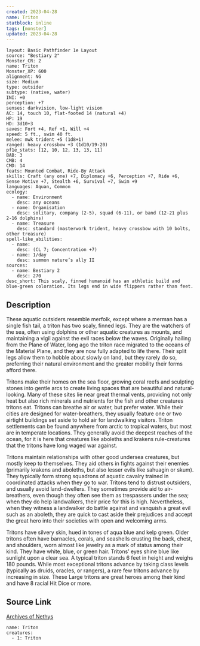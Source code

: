 ```yaml
---
created: 2023-04-28
name: Triton
statblock: inline
tags: [monster]
updated: 2023-04-28
---
```

```statblock
layout: Basic Pathfinder 1e Layout
source: "Bestiary 2"
Monster_CR: 2
name: Triton
Monster_XP: 600
alignment: NG
size: Medium
type: outsider
subtype: (native, water)
INI: +0
perception: +7
senses: darkvision, low-light vision
AC: 14, touch 10, flat-footed 14 (natural +4)
HP: 19
HD: 3d10+3
saves: Fort +4, Ref +1, Will +4
speed: 5 ft., swim 40 ft.
melee: mwk trident +5 (1d8+1)
ranged: heavy crossbow +3 (1d10/19-20)
pf1e_stats: [12, 10, 12, 13, 13, 11]
BAB: 3
CMB: 4
CMD: 14
feats: Mounted Combat, Ride-By Attack
skills: Craft (any one) +7, Diplomacy +6, Perception +7, Ride +6, Sense Motive +7, Stealth +6, Survival +7, Swim +9
languages: Aquan, Common
ecology:
  - name: Environment
    desc: any oceans
  - name: Organisation
    desc: solitary, company (2-5), squad (6-11), or band (12-21 plus 2-16 dolphins)
  - name: Treasure
    desc: standard (masterwork trident, heavy crossbow with 10 bolts, other treasure)
spell-like_abilities:
  - name:
    desc: (CL 7; Concentration +7)
  - name: 1/day
    desc: summon nature’s ally II
sources:
  - name: Bestiary 2
    desc: 270
desc_short: This scaly, finned humanoid has an athletic build and blue-green coloration. Its legs end in wide flippers rather than feet.
```
## Description
These aquatic outsiders resemble merfolk, except where a merman has a single fish tail, a triton has two scaly, finned legs. They are the watchers of the sea, often using dolphins or other aquatic creatures as mounts, and maintaining a vigil against the evil races below the waves. Originally hailing from the Plane of Water, long ago the triton race migrated to the oceans of the Material Plane, and they are now fully adapted to life there. Their split legs allow them to hobble about slowly on land, but they rarely do so, preferring their natural environment and the greater mobility their forms afford there.

Tritons make their homes on the sea floor, growing coral reefs and sculpting stones into gentle arcs to create living spaces that are beautiful and natural-looking. Many of these sites lie near great thermal vents, providing not only heat but also rich minerals and nutrients for the fish and other creatures tritons eat. Tritons can breathe air or water, but prefer water. While their cities are designed for water-breathers, they usually feature one or two airtight buildings set aside to hold air for landwalking visitors. Triton settlements can be found anywhere from arctic to tropical waters, but most are in temperate locations. They generally avoid the deepest reaches of the ocean, for it is here that creatures like aboleths and krakens rule-creatures that the tritons have long waged war against.

Tritons maintain relationships with other good undersea creatures, but mostly keep to themselves. They aid others in fights against their enemies (primarily krakens and aboleths, but also lesser evils like sahuagin or skum). They typically form strong squadrons of aquatic cavalry trained in coordinated attacks when they go to war. Tritons tend to distrust outsiders, and usually avoid land-dwellers. They sometimes provide aid to air-breathers, even though they often see them as trespassers under the sea; when they do help landwalkers, their price for this is high. Nevertheless, when they witness a landwalker do battle against and vanquish a great evil such as an aboleth, they are quick to cast aside their prejudices and accept the great hero into their societies with open and welcoming arms.

Tritons have silvery skin, hued in tones of aqua blue and kelp green. Older tritons often have barnacles, corals, and seashells crusting the back, chest, and shoulders, worn almost like jewelry as a mark of status among their kind. They have white, blue, or green hair. Tritons’ eyes shine blue like sunlight upon a clear sea. A typical triton stands 6 feet in height and weighs 180 pounds. While most exceptional tritons advance by taking class levels (typically as druids, oracles, or rangers), a rare few tritons advance by increasing in size. These Large tritons are great heroes among their kind and have 8 racial Hit Dice or more.
## Source Link
[Archives of Nethys](https://aonprd.com/MonsterDisplay.aspx?ItemName=Triton)
```encounter-table
name: Triton
creatures:
  - 1: Triton
```
